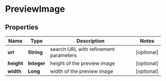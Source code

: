 

# PreviewImage


## Properties

| Name | Type | Description | Notes |
|------------ | ------------- | ------------- | -------------|
|**url** | **String** | search URL with refinement parameters |  [optional] |
|**height** | **Integer** | height of the preview image |  [optional] |
|**width** | **Long** | width of the preview image |  [optional] |



